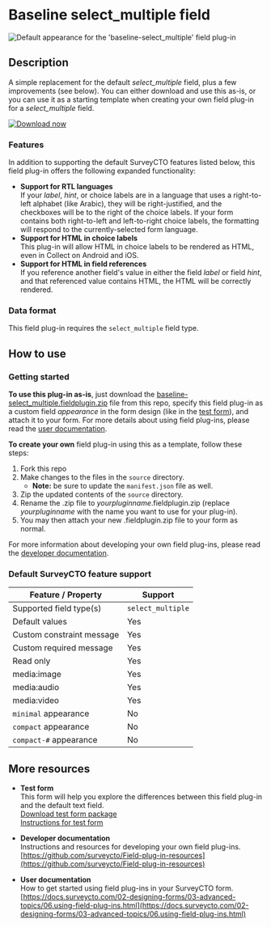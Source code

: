 # Baseline select_multiple field

![Default appearance for the 'baseline-select_multiple' field plug-in](extras/preview.jpg)

## Description

A simple replacement for the default *select_multiple* field, plus a few improvements (see below). You can either download and use this as-is, or you can use it as a starting template when creating your own field plug-in for a *select_multiple* field.

[![Download now](extras/download-button.png)](https://github.com/surveycto/baseline-select_multiple/raw/master/baseline-select_multiple.fieldplugin.zip)

### Features

In addition to supporting the default SurveyCTO features listed below, this field plug-in offers the following expanded functionality:

* **Support for RTL languages**  
    If your *label*, *hint*, or choice labels are in a language that uses a right-to-left alphabet (like Arabic), they will be right-justified, and the checkboxes will be to the right of the choice labels. If your form contains both right-to-left and left-to-right choice labels, the formatting will respond to the currently-selected form language.
* **Support for HTML in choice labels**  
    This plug-in will allow HTML in choice labels to be rendered as HTML, even in Collect on Android and iOS.
* **Support for HTML in field references**  
    If you reference another field's value in either the field *label* or field *hint*, and that referenced value contains HTML, the HTML will be correctly rendered.

### Data format

This field plug-in requires the `select_multiple` field type.

## How to use

### Getting started

**To use this plug-in as-is**, just download the [baseline-select_multiple.fieldplugin.zip](https://github.com/surveycto/baseline-select_multiple/raw/master/baseline-select_multiple.fieldplugin.zip) file from this repo, specify this field plug-in as a custom field *appearance* in the form design (like in the [test form](https://github.com/surveycto/baseline-select_multiple/raw/master/extras/test-form/test-form-package-baseline-select_multiple.zip)), and attach it to your form. For more details about using field plug-ins, please read the [user documentation](https://docs.surveycto.com/02-designing-forms/03-advanced-topics/06.using-field-plug-ins.html).

**To create your own** field plug-in using this as a template, follow these steps:

1. Fork this repo
1. Make changes to the files in the `source` directory.  
    * **Note:** be sure to update the `manifest.json` file as well.
1. Zip the updated contents of the `source` directory.
1. Rename the .zip file to *yourpluginname*.fieldplugin.zip (replace *yourpluginname* with the name you want to use for your plug-in).
1. You may then attach your new .fieldplugin.zip file to your form as normal.

For more information about developing your own field plug-ins, please read the [developer documentation](https://github.com/surveycto/Field-plug-in-resources).

### Default SurveyCTO feature support

| Feature / Property | Support |
| --- | --- |
| Supported field type(s) | `select_multiple`|
| Default values | Yes |
| Custom constraint message | Yes |
| Custom required message | Yes |
| Read only | Yes |
| media:image | Yes |
| media:audio | Yes |
| media:video | Yes |
| `minimal` appearance | No |
| `compact` appearance | No |
| `compact-#` appearance | No |

## More resources

* **Test form**  
This form will help you explore the differences between this field plug-in and the default text field.  
[Download test form package](https://github.com/surveycto/baseline-select_multiple/raw/master/extras/test-form/test-form-package-baseline-select_multiple.zip)  
[Instructions for test form](/extras/test-form/README.md)

* **Developer documentation**  
Instructions and resources for developing your own field plug-ins.  
[https://github.com/surveycto/Field-plug-in-resources](https://github.com/surveycto/Field-plug-in-resources)

* **User documentation**  
How to get started using field plug-ins in your SurveyCTO form.  
[https://docs.surveycto.com/02-designing-forms/03-advanced-topics/06.using-field-plug-ins.html](https://docs.surveycto.com/02-designing-forms/03-advanced-topics/06.using-field-plug-ins.html)
